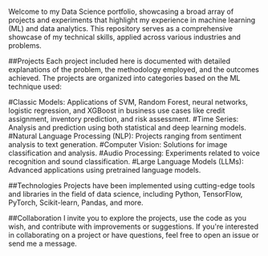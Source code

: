 Welcome to my Data Science portfolio, showcasing a broad array of projects and experiments that highlight my experience in machine learning (ML) and data analytics. This repository serves as a comprehensive showcase of my technical skills, applied across various industries and problems.

##Projects
Each project included here is documented with detailed explanations of the problem, the methodology employed, and the outcomes achieved. The projects are organized into categories based on the ML technique used:

#Classic Models: Applications of SVM, Random Forest, neural networks, logistic regression, and XGBoost in business use cases like credit assignment, inventory prediction, and risk assessment.
#Time Series: Analysis and prediction using both statistical and deep learning models.
#Natural Language Processing (NLP): Projects ranging from sentiment analysis to text generation.
#Computer Vision: Solutions for image classification and analysis.
#Audio Processing: Experiments related to voice recognition and sound classification.
#Large Language Models (LLMs): Advanced applications using pretrained language models.

##Technologies
Projects have been implemented using cutting-edge tools and libraries in the field of data science, including Python, TensorFlow, PyTorch, Scikit-learn, Pandas, and more.

##Collaboration
I invite you to explore the projects, use the code as you wish, and contribute with improvements or suggestions. If you're interested in collaborating on a project or have questions, feel free to open an issue or send me a message.

